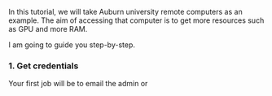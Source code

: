 In this tutorial, we will take Auburn university remote computers as an example. The aim of accessing that computer is to get more resources such as GPU and more RAM.

I am going to  guide you step-by-step.

### 1. Get credentials
Your first job will be to  email the admin or 